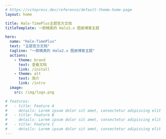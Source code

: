 ```yaml
---
# https://vitepress.dev/reference/default-theme-home-page
layout: home

title: Halo-TimePlus主题官方文档
titleTemplate: 一款精美的 Halo2.x 图册博客主题

hero:
  name: "Halo-TimePlus"
  text: "主题官方文档"
  tagline: "一款精美的 Halo2.x 图册博客主题"
  actions:
    - theme: brand
      text: 查看文档
      link: /initall
    - theme: alt
      text: 简介
      link: /intro
  image:
    src: /img/logo.png

# features:
#   - title: Feature A
#     details: Lorem ipsum dolor sit amet, consectetur adipiscing elit
#   - title: Feature B
#     details: Lorem ipsum dolor sit amet, consectetur adipiscing elit
#   - title: Feature C
#     details: Lorem ipsum dolor sit amet, consectetur adipiscing elit
---
```


